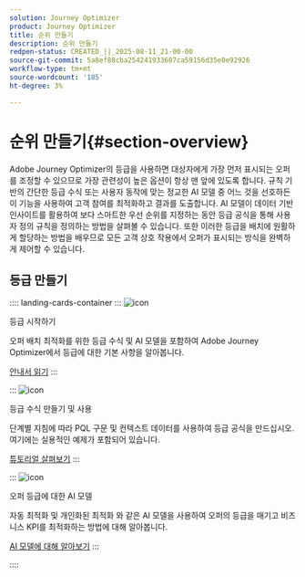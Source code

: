 ```yaml
---
solution: Journey Optimizer
product: Journey Optimizer
title: 순위 만들기
description: 순위 만들기
redpen-status: CREATED_||_2025-08-11_21-00-00
source-git-commit: 5a8ef88cba254241933607ca59156d35e0e92926
workflow-type: tm+mt
source-wordcount: '185'
ht-degree: 3%

---
```



# 순위 만들기{#section-overview}

Adobe Journey Optimizer의 등급을 사용하면 대상자에게 가장 먼저 표시되는 오퍼를 조정할 수 있으므로 가장 관련성이 높은 옵션이 항상 맨 앞에 있도록 합니다. 규칙 기반의 간단한 등급 수식 또는 사용자 동작에 맞는 정교한 AI 모델 중 어느 것을 선호하든 이 기능을 사용하여 고객 참여를 최적화하고 결과를 도출합니다. AI 모델이 데이터 기반 인사이트를 활용하여 보다 스마트한 우선 순위를 지정하는 동안 등급 공식을 통해 사용자 정의 규칙을 정의하는 방법을 살펴볼 수 있습니다. 또한 이러한 등급을 배치에 원활하게 할당하는 방법을 배우므로 모든 고객 상호 작용에서 오퍼가 표시되는 방식을 완벽하게 제어할 수 있습니다.

## 등급 만들기

:::: landing-cards-container
:::
![icon](https://cdn.experienceleague.adobe.com/icons/book.svg?lang=ko)

등급 시작하기

오퍼 배치 최적화를 위한 등급 수식 및 AI 모델을 포함하여 Adobe Journey Optimizer에서 등급에 대한 기본 사항을 알아봅니다.

[안내서 읽기](../using/offers/ranking/get-started-rankings.md)
:::

:::
![icon](https://cdn.experienceleague.adobe.com/icons/circle-play.svg?lang=ko)

등급 수식 만들기 및 사용

단계별 지침에 따라 PQL 구문 및 컨텍스트 데이터를 사용하여 등급 공식을 만드십시오. 여기에는 실용적인 예제가 포함되어 있습니다.

[튜토리얼 살펴보기](../using/offers/ranking/create-ranking-formulas.md)
:::

:::
![icon](https://cdn.experienceleague.adobe.com/icons/chart-line.svg?lang=ko)

오퍼 등급에 대한 AI 모델

자동 최적화 및 개인화된 최적화 와 같은 AI 모델을 사용하여 오퍼의 등급을 매기고 비즈니스 KPI를 최적화하는 방법에 대해 알아봅니다.

[AI 모델에 대해 알아보기](ai-models-landing-page.md)
:::

::::
